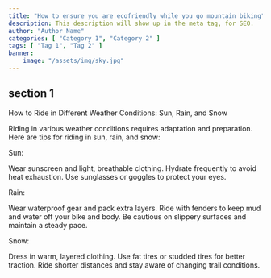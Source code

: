 ```yaml
---
title: "How to ensure you are ecofriendly while you go mountain biking"
description: This description will show up in the meta tag, for SEO.
author: "Author Name"
categories: [ "Category 1", "Category 2" ]
tags: [ "Tag 1", "Tag 2" ]
banner:
    image: "/assets/img/sky.jpg"
---
```


## section 1

How to Ride in Different Weather Conditions: Sun, Rain, and Snow

Riding in various weather conditions requires adaptation and preparation. Here are tips for riding in sun, rain, and snow:

Sun:

Wear sunscreen and light, breathable clothing.
Hydrate frequently to avoid heat exhaustion.
Use sunglasses or goggles to protect your eyes.

Rain:

Wear waterproof gear and pack extra layers.
Ride with fenders to keep mud and water off your bike and body.
Be cautious on slippery surfaces and maintain a steady pace.

Snow:

Dress in warm, layered clothing.
Use fat tires or studded tires for better traction.
Ride shorter distances and stay aware of changing trail conditions.

```
